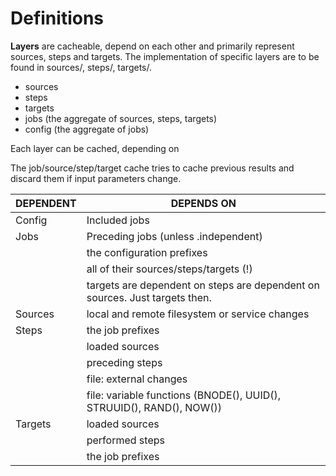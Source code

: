 # Definitions

**Layers** are cacheable, depend on each other and primarily represent sources, steps and targets.
The implementation of specific layers are to be found in sources/, steps/, targets/.

- sources
- steps
- targets
- jobs (the aggregate of sources, steps, targets)
- config (the aggregate of jobs)

Each layer can be cached, depending on

The job/source/step/target cache tries to cache previous results and discard them
if input parameters change.

| DEPENDENT | DEPENDS ON                                                                  |
| --------- | --------------------------------------------------------------------------- |
| Config    | Included jobs                                                               |
| Jobs      | Preceding jobs (unless .independent)                                        |
|           | the configuration prefixes                                                  |
|           | all of their sources/steps/targets (!)                                      |
|           | targets are dependent on steps are dependent on sources. Just targets then. |
| Sources   | local and remote filesystem or service changes                              |
| Steps     | the job prefixes                                                            |
|           | loaded sources                                                              |
|           | preceding steps                                                             |
|           | file: external changes                                                      |
|           | file: variable functions (BNODE(), UUID(), STRUUID(), RAND(), NOW())        |
| Targets   | loaded sources                                                              |
|           | performed steps                                                             |
|           | the job prefixes                                                            |

